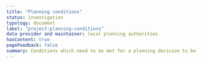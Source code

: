 ```yaml
---
title: "Planning conditions"
status: investigation
typology: document
label: "project:planning-conditions"
data provider and maintainer: local planning authorities
hasContent: true
pageFeedback: false
summary: Conditions which need to be met for a planning decision to be carried out.
---
```

